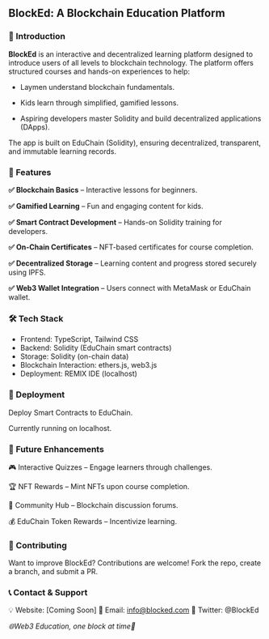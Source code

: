 ## BlockEd: A Blockchain Education Platform

### 🚀 Introduction

**BlockEd** is an interactive and decentralized learning platform designed to introduce users of all levels to blockchain technology. The platform offers structured courses and hands-on experiences to help:

- Laymen understand blockchain fundamentals.

- Kids learn through simplified, gamified lessons.

- Aspiring developers master Solidity and build decentralized applications (DApps).

The app is built on EduChain (Solidity), ensuring decentralized, transparent, and immutable learning records.

### 🌟 Features

**✅ Blockchain Basics** – Interactive lessons for beginners.

**✅ Gamified Learning** – Fun and engaging content for kids.

**✅ Smart Contract Development** – Hands-on Solidity training for developers.

**✅ On-Chain Certificates** – NFT-based certificates for course completion.

**✅ Decentralized Storage** – Learning content and progress stored securely using IPFS.

**✅ Web3 Wallet Integration** – Users connect with MetaMask or EduChain wallet.

### 🛠️ Tech Stack

- Frontend: TypeScript, Tailwind CSS
- Backend: Solidity (EduChain smart contracts)
- Storage: Solidity (on-chain data)
- Blockchain Interaction: ethers.js, web3.js
- Deployment: REMIX IDE (localhost)

### 🚀 Deployment

Deploy Smart Contracts to EduChain.

Currently running on localhost.

### 📌 Future Enhancements

🎮 Interactive Quizzes – Engage learners through challenges.

🏆 NFT Rewards – Mint NFTs upon course completion.

📖 Community Hub – Blockchain discussion forums.

💰 EduChain Token Rewards – Incentivize learning.

### 🤝 Contributing

Want to improve BlockEd? Contributions are welcome! Fork the repo, create a branch, and submit a PR.

### 📞 Contact & Support

💡 Website: [Coming Soon]
📧 Email: info@blocked.com
📢 Twitter: @BlockEd

_🌐Web3 Education, one block at time🚀_
